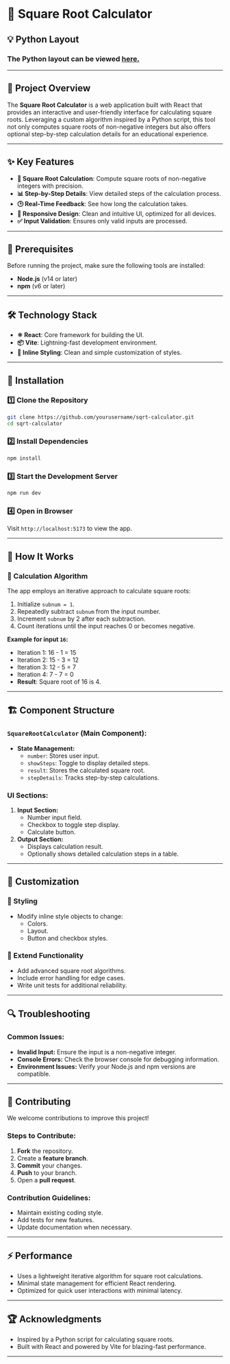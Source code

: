 # 🧮 Square Root Calculator  

## 💡 Python Layout
### The Python layout can be viewed [here.](https://github.com/RushilMahadevu/python-layout-sss)

---

## 📌 Project Overview  

The **Square Root Calculator** is a web application built with React that provides an interactive and user-friendly interface for calculating square roots. Leveraging a custom algorithm inspired by a Python script, this tool not only computes square roots of non-negative integers but also offers optional step-by-step calculation details for an educational experience.  

---

## ✨ Key Features  

- **🔢 Square Root Calculation**: Compute square roots of non-negative integers with precision.  
- **📊 Step-by-Step Details**: View detailed steps of the calculation process.  
- **🕒 Real-Time Feedback**: See how long the calculation takes.  
- **🎨 Responsive Design**: Clean and intuitive UI, optimized for all devices.  
- **✅ Input Validation**: Ensures only valid inputs are processed.  

---

## 🔧 Prerequisites  

Before running the project, make sure the following tools are installed:  

- **Node.js** (v14 or later)  
- **npm** (v6 or later)  

---

## 🛠 Technology Stack  

- **⚛️ React**: Core framework for building the UI.  
- **📦 Vite**: Lightning-fast development environment.  
- **💅 Inline Styling**: Clean and simple customization of styles.  

---

## 🚀 Installation  

### 1️⃣ Clone the Repository  
```bash  
git clone https://github.com/yourusername/sqrt-calculator.git  
cd sqrt-calculator  
```  

### 2️⃣ Install Dependencies  
```bash  
npm install  
```  

### 3️⃣ Start the Development Server  
```bash  
npm run dev  
```  

### 4️⃣ Open in Browser  
Visit `http://localhost:5173` to view the app.  

---

## 🧮 How It Works  

### 📐 Calculation Algorithm  

The app employs an iterative approach to calculate square roots:  
1. Initialize `subnum = 1`.  
2. Repeatedly subtract `subnum` from the input number.  
3. Increment `subnum` by 2 after each subtraction.  
4. Count iterations until the input reaches 0 or becomes negative.  

**Example for input `16`:**  
- Iteration 1: 16 - 1 = 15  
- Iteration 2: 15 - 3 = 12  
- Iteration 3: 12 - 5 = 7  
- Iteration 4: 7 - 7 = 0  
- **Result**: Square root of 16 is 4.  

---

## 🏗 Component Structure  

### **`SquareRootCalculator`** (Main Component):  
- **State Management:**  
  - `number`: Stores user input.  
  - `showSteps`: Toggle to display detailed steps.  
  - `result`: Stores the calculated square root.  
  - `stepDetails`: Tracks step-by-step calculations.  

### **UI Sections:**  
1. **Input Section:**  
   - Number input field.  
   - Checkbox to toggle step display.  
   - Calculate button.  
2. **Output Section:**  
   - Displays calculation result.  
   - Optionally shows detailed calculation steps in a table.  

---

## 🎨 Customization  

### 💅 Styling  
- Modify inline style objects to change:  
  - Colors.  
  - Layout.  
  - Button and checkbox styles.  

### 🚀 Extend Functionality  
- Add advanced square root algorithms.  
- Include error handling for edge cases.  
- Write unit tests for additional reliability.  

---

## 🔍 Troubleshooting  

### Common Issues:  
- **Invalid Input:** Ensure the input is a non-negative integer.  
- **Console Errors:** Check the browser console for debugging information.  
- **Environment Issues:** Verify your Node.js and npm versions are compatible.  

---

## 🤝 Contributing  

We welcome contributions to improve this project!  

### Steps to Contribute:  
1. **Fork** the repository.  
2. Create a **feature branch**.  
3. **Commit** your changes.  
4. **Push** to your branch.  
5. Open a **pull request**.  

### Contribution Guidelines:  
- Maintain existing coding style.  
- Add tests for new features.  
- Update documentation when necessary.  

---

## ⚡️ Performance  

- Uses a lightweight iterative algorithm for square root calculations.  
- Minimal state management for efficient React rendering.  
- Optimized for quick user interactions with minimal latency.  

---

## 🏆 Acknowledgments  

- Inspired by a Python script for calculating square roots.  
- Built with React and powered by Vite for blazing-fast performance.  

---  
